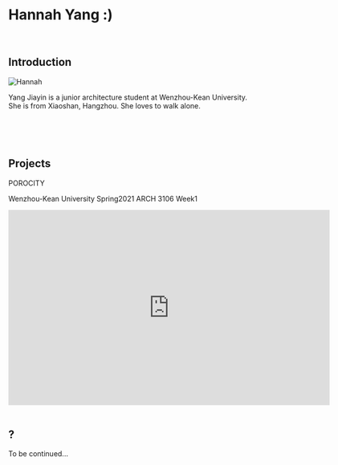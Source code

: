 
# Hannah Yang :)

<br>

## Introduction


<img alt="Hannah" src="https://github.com/steenblikrs/2021-Spring-Studio/blob/gh-pages/students/Hannah/%E8%AF%81%E4%BB%B6%E7%85%A7.jpg?raw=true">

Yang Jiayin is a junior architecture student at Wenzhou-Kean University. She is from Xiaoshan, Hangzhou. She loves to walk alone.

<br>

<br>

<br>

## Projects

POROCITY

Wenzhou-Kean University 
Spring2021
ARCH 3106 Week1

<iframe src="https://docs.google.com/presentation/d/e/2PACX-1vTWUNr3xdj3qRzldKHm5Mp_OifhYsUTlZ0aUQEFRtbu3jAIBxdZA6XxRPV6j1hiqjh1nsOGdVUc8CHS/embed?start=true&loop=true&delayms=3000" frameborder="0" width="640" height="389" allowfullscreen="true" mozallowfullscreen="true" webkitallowfullscreen="true"></iframe>

<br>

<br>

## ?

To be continued...

<br>
